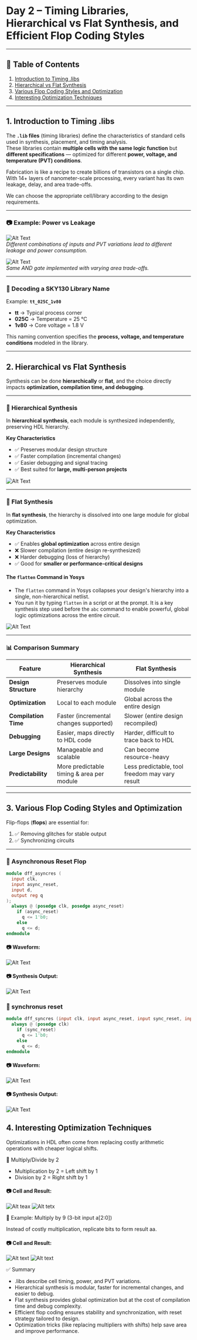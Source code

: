 # Day 2 – Timing Libraries, Hierarchical vs Flat Synthesis, and Efficient Flop Coding Styles

---

## 📑 Table of Contents
1. [Introduction to Timing .libs](#1-introduction-to-timing-libs)  
2. [Hierarchical vs Flat Synthesis](#2-hierarchical-vs-flat-synthesis)  
3. [Various Flop Coding Styles and Optimization](#3-various-flop-coding-styles-and-optimization)  
4. [Interesting Optimization Techniques](#4-interesting-optimization-techniques)  

---

## 1. Introduction to Timing .libs  

The **`.lib` files** (timing libraries) define the characteristics of standard cells used in synthesis, placement, and timing analysis.  
These libraries contain **multiple cells with the same logic function** but **different specifications** — optimized for different **power, voltage, and temperature (PVT) conditions**.  

Fabrication is like a recipe to create billions of transistors on a single chip. With 14+ layers of nanometer-scale processing, every variant has its own leakage, delay, and area trade-offs.  

We can choose the appropriate cell/library according to the design requirements.

---

### 📷 Example: Power vs Leakage
![Alt Text](Images/a2111o.png)  
*Different combinations of inputs and PVT variations lead to different leakage and power consumption.*  

![Alt Text](Images/and2.png)  
*Same AND gate implemented with varying area trade-offs.*  

---

### 🔎 Decoding a SKY130 Library Name
Example: **`tt_025C_1v80`**

- **tt** → Typical process corner  
- **025C** → Temperature = 25 °C  
- **1v80** → Core voltage = 1.8 V  

This naming convention specifies the **process, voltage, and temperature conditions** modeled in the library.

---

## 2. Hierarchical vs Flat Synthesis  

Synthesis can be done **hierarchically** or **flat**, and the choice directly impacts **optimization, compilation time, and debugging**.

---

### 🔹 Hierarchical Synthesis  

In **hierarchical synthesis**, each module is synthesized independently, preserving HDL hierarchy.  

**Key Characteristics**  
- ✅ Preserves modular design structure  
- ✅ Faster compilation (incremental changes)  
- ✅ Easier debugging and signal tracing  
- ✅ Best suited for **large, multi-person projects**  

![Alt Text](Images/Hierarchical.png)  

---

### 🔹 Flat Synthesis  

In **flat synthesis**, the hierarchy is dissolved into one large module for global optimization.  

**Key Characteristics**  
- ✅ Enables **global optimization** across entire design  
- ❌ Slower compilation (entire design re-synthesized)  
- ❌ Harder debugging (loss of hierarchy)  
- ✅ Good for **smaller or performance-critical designs**

#### The `flatten` Command in Yosys
- The `flatten` command in Yosys collapses your design's hierarchy into a single, non-hierarchical netlist.
- You run it by typing `flatten` in a script or at the prompt. It is a key synthesis step used before the `abc` command to enable powerful, global logic optimizations across the entire circuit.

![Alt Text](Images/Flat.png)  

---

### 📊 Comparison Summary  

| Feature              | Hierarchical Synthesis                     | Flat Synthesis                                  |
|----------------------|---------------------------------------------|------------------------------------------------|
| **Design Structure** | Preserves module hierarchy                  | Dissolves into single module                   |
| **Optimization**     | Local to each module                       | Global across the entire design                |
| **Compilation Time** | Faster (incremental changes supported)      | Slower (entire design recompiled)              |
| **Debugging**        | Easier, maps directly to HDL code           | Harder, difficult to trace back to HDL         |
| **Large Designs**    | Manageable and scalable                     | Can become resource-heavy                      |
| **Predictability**   | More predictable timing & area per module   | Less predictable, tool freedom may vary result |

---

## 3. Various Flop Coding Styles and Optimization  

Flip-flops (**flops**) are essential for:  
1. ✅ Removing glitches for stable output  
2. ✅ Synchronizing circuits  

---

### 🔹 Asynchronous Reset Flop  

```verilog
module dff_asyncres (
  input clk, 
  input async_reset, 
  input d, 
  output reg q
);
  always @ (posedge clk, posedge async_reset)
    if (async_reset)
      q <= 1'b0;
    else
      q <= d;
endmodule
```

#### 📷 Waveform:
![Alt Text](Images/dff_async.png)
#### 📷 Synthesis Output:
![Alt Text](Images/dff_async_syn.png)

### 🔹 synchronus reset
```verilog
module dff_syncres (input clk, input async_reset, input sync_reset, input d, output reg q);
  always @ (posedge clk)
    if (sync_reset)
      q <= 1'b0;
    else
      q <= d;
endmodule
```
#### 📷 Waveform:
![Alt Text](Images/dff_sync.png)
#### 📷 Synthesis Output:
![Alt Text](Images/dff_sync_syn.png)

## 4. Interesting Optimization Techniques

Optimizations in HDL often come from replacing costly arithmetic operations with cheaper logical shifts.

🔹 Multiply/Divide by 2

- Multiplication by 2 = Left shift by 1
- Division by 2 = Right shift by 1
#### 📷 Cell and Result:
   ![Alt teax](Images/mul2_cell.png)
   ![Alt tetx](Images/mul2.png)
   
🔹 Example: Multiply by 9 (3-bit input a[2:0])

Instead of costly multiplication, replicate bits to form result aa.

#### 📷 Cell and Result:
   ![Alt text](Images/mult8_cell.png)
   ![Alt text](Images/mult8.png)
   
✅ Summary

- .libs describe cell timing, power, and PVT variations.
- Hierarchical synthesis is modular, faster for incremental changes, and easier to debug.
- Flat synthesis provides global optimization but at the cost of compilation time and debug complexity.
- Efficient flop coding ensures stability and synchronization, with reset strategy tailored to design.
- Optimization tricks (like replacing multipliers with shifts) help save area and improve performance.




